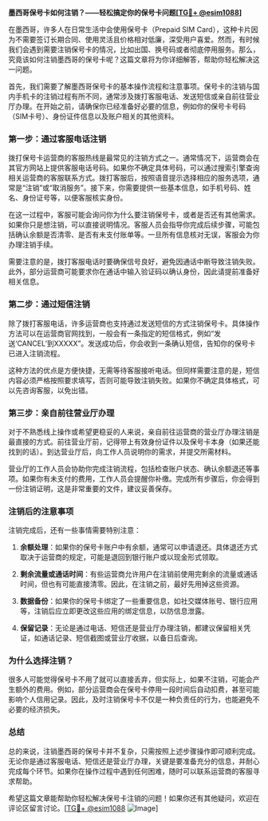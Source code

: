 **墨西哥保号卡如何注销？——轻松搞定你的保号卡问题[[TG💪+ @esim1088](https://t.me/s/esim1088)]**

在墨西哥，许多人在日常生活中会使用保号卡（Prepaid SIM Card），这种卡片因为不需要签订长期合同、使用灵活且价格相对低廉，深受用户喜爱。然而，有时候我们会遇到需要注销保号卡的情况，比如出国、换号码或者彻底停用服务。那么，究竟该如何注销墨西哥的保号卡呢？这篇文章将为你详细解答，帮助你轻松解决这一问题。

首先，我们需要了解墨西哥保号卡的基本操作流程和注意事项。保号卡的注销与国内手机卡的注销过程有所不同，通常涉及拨打客服电话、发送短信或亲自前往营业厅办理。在开始之前，请确保你已经准备好必要的信息，例如你的保号卡号码（SIM卡号）、身份证件信息以及账户相关的其他资料。

### **第一步：通过客服电话注销**
拨打保号卡运营商的客服热线是最常见的注销方式之一。通常情况下，运营商会在其官方网站上提供客服电话号码。如果你不确定具体号码，可以通过搜索引擎查询相关运营商的客服联系方式。拨打客服后，按照语音提示选择相应的服务选项，通常是“注销”或“取消服务”。接下来，你需要提供一些基本信息，如手机号码、姓名、身份证号等，以便客服核实身份。

在这一过程中，客服可能会询问你为什么要注销保号卡，或者是否还有其他需求。如果你只是想注销，可以直接说明情况。客服人员会指导你完成后续步骤，可能包括确认余额是否清零、是否有未支付账单等。一旦所有信息核对无误，客服会为你办理注销手续。

需要注意的是，拨打客服电话时要确保信号良好，避免因通话中断导致注销失败。此外，部分运营商可能要求你在通话中输入验证码以确认身份，因此请提前准备好相关信息。

### **第二步：通过短信注销**
除了拨打客服电话，许多运营商也支持通过发送短信的方式注销保号卡。具体操作方法可以在运营商官网找到，一般会有一条指定的短信格式，例如“发送‘CANCEL’到XXXXX”。发送成功后，你会收到一条确认短信，告知你的保号卡已进入注销流程。

这种方法的优点是方便快捷，无需等待客服接听电话。但同样需要注意的是，短信内容必须严格按照要求填写，否则可能导致注销失败。如果你不确定具体格式，可以先咨询客服，以免出错。

### **第三步：亲自前往营业厅办理**
对于不熟悉线上操作或希望更稳妥的人来说，亲自前往运营商的营业厅办理注销是最直接的方式。前往营业厅前，记得带上有效身份证件以及保号卡本身（如果还能找到的话）。到达营业厅后，向工作人员说明你的需求，并提交所需材料。

营业厅的工作人员会协助你完成注销流程，包括检查账户状态、确认余额退还等事项。如果你有未支付的费用，工作人员会提醒你补缴。完成所有步骤后，你会得到一份注销证明，这是非常重要的文件，建议妥善保存。

### **注销后的注意事项**
注销完成后，还有一些事情需要特别注意：

1. **余额处理**：如果你的保号卡账户中有余额，通常可以申请退还。具体退还方式取决于运营商的规定，可能是退回到银行账户或以现金形式领取。
   
2. **剩余流量或通话时间**：有些运营商允许用户在注销前使用完剩余的流量或通话时间，但也有可能直接清零。因此，在注销之前，最好先用掉这些资源。

3. **数据备份**：如果你的保号卡绑定了一些重要信息，如社交媒体账号、银行应用等，注销后应立即更改这些应用的绑定信息，以防信息泄露。

4. **保留记录**：无论是通过电话、短信还是营业厅办理注销，都建议保留相关凭证，如通话记录、短信截图或营业厅收据，以备日后查询。

### **为什么选择注销？**
很多人可能觉得保号卡不用了就可以直接丢弃，但实际上，如果不注销，可能会产生额外的费用。例如，部分运营商会在保号卡停用一段时间后自动扣费，甚至可能影响个人信用记录。因此，及时注销保号卡不仅是一种负责任的行为，也能避免不必要的经济损失。

### **总结**
总的来说，注销墨西哥的保号卡并不复杂，只需按照上述步骤操作即可顺利完成。无论你是通过客服电话、短信还是营业厅办理，关键是要准备充分的信息，并耐心完成每个环节。如果你在操作过程中遇到任何困难，随时可以联系运营商的客服寻求帮助。

希望这篇文章能帮助你轻松解决保号卡注销的问题！如果你还有其他疑问，欢迎在评论区留言讨论。[[TG💪+ @esim1088](https://t.me/s/esim1088) ![Image](https://i.postimg.cc/4NQfJmqS/Snipaste-2025-05-13-00-14-12.png)]